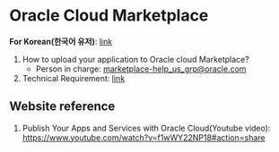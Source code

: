 # Oracle Cloud Marketplace

**For Korean(한국어 유저)**: [link](https://github.com/joungminko/oracle-cloud-marketplace/blob/master/README-kor.md)

1. How to upload your application to Oracle cloud Marketplace?
    - Person in charge: marketplace-help_us_grp@oracle.com
2. Technical Requirement: [link](https://github.com/joungminko/oracle-cloud-marketplace/blob/master/technical-requirement.md)

## Website reference
1. Publish Your Apps and Services with Oracle Cloud(Youtube video): https://www.youtube.com/watch?v=f1wWY22NP18#action=share
